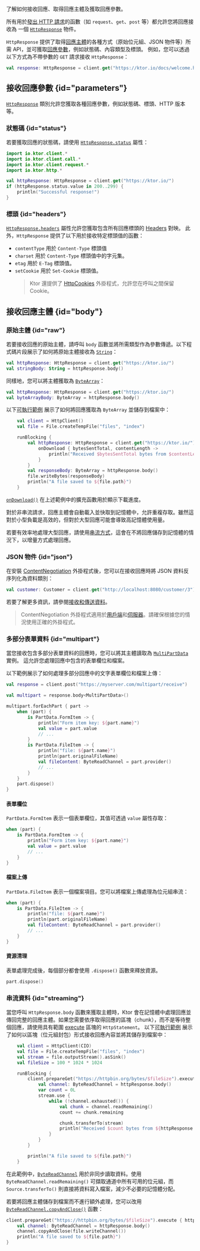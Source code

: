 [//]: # (title: 接收回應)

<show-structure for="chapter" depth="2"/>

<link-summary>
了解如何接收回應、取得回應主體及獲取回應參數。
</link-summary>

所有用於[發出 HTTP 請求](client-requests.md)的函數（如 `request`、`get`、`post` 等）都允許您將回應接收為
一個 [`HttpResponse`](https://api.ktor.io/ktor-client/ktor-client-core/io.ktor.client.statement/-http-response/index.html)
物件。

`HttpResponse` 提供了取得[回應主體](#body)的各種方式（原始位元組、JSON 物件等）所需 API，並可獲取[回應參數](#parameters)，例如狀態碼、內容類型及標頭。
例如，您可以透過以下方式為不帶參數的 `GET` 請求接收 `HttpResponse`：

```kotlin
val response: HttpResponse = client.get("https://ktor.io/docs/welcome.html")
```

## 接收回應參數 {id="parameters"}

[`HttpResponse`](https://api.ktor.io/ktor-client/ktor-client-core/io.ktor.client.statement/-http-response/index.html)
類別允許您獲取各種回應參數，例如狀態碼、標頭、HTTP 版本等。

### 狀態碼 {id="status"}

若要獲取回應的狀態碼，請使用
[`HttpResponse.status`](https://api.ktor.io/ktor-client/ktor-client-core/io.ktor.client.statement/-http-response/status.html)
屬性：

```kotlin
import io.ktor.client.*
import io.ktor.client.call.*
import io.ktor.client.request.*
import io.ktor.http.*

val httpResponse: HttpResponse = client.get("https://ktor.io/")
if (httpResponse.status.value in 200..299) {
    println("Successful response!")
}
```

### 標頭 {id="headers"}

[`HttpResponse.headers`](https://api.ktor.io/ktor-client/ktor-client-core/io.ktor.client.statement/-http-response/index.html)
屬性允許您獲取包含所有回應標頭的 [Headers](https://api.ktor.io/ktor-http/io.ktor.http/-headers/index.html) 對映。
此外，`HttpResponse` 提供了以下用於接收特定標頭值的函數：

*   `contentType` 用於 `Content-Type` 標頭值
*   `charset` 用於 `Content-Type` 標頭值中的字元集。
*   `etag` 用於 `E-Tag` 標頭值。
*   `setCookie` 用於 `Set-Cookie` 標頭值。
    > Ktor 還提供了 [HttpCookies](client-cookies.md) 外掛程式，允許您在呼叫之間保留 Cookie。

## 接收回應主體 {id="body"}

### 原始主體 {id="raw"}

若要接收回應的原始主體，請呼叫 `body` 函數並將所需類型作為參數傳遞。以下程式碼片段展示了如何將原始主體接收為 [`String`](https://kotlinlang.org/api/latest/jvm/stdlib/kotlin/-string/)：

```kotlin
val httpResponse: HttpResponse = client.get("https://ktor.io/")
val stringBody: String = httpResponse.body()
```

同樣地，您可以將主體獲取為 [`ByteArray`](https://kotlinlang.org/api/latest/jvm/stdlib/kotlin/-byte-array/)：

```kotlin
val httpResponse: HttpResponse = client.get("https://ktor.io/")
val byteArrayBody: ByteArray = httpResponse.body()
```

以下[可執行範例](https://github.com/ktorio/ktor-documentation/tree/%ktor_version%/codeSnippets/snippets/client-download-file)
展示了如何將回應獲取為 `ByteArray` 並儲存到檔案中：

```kotlin
    val client = HttpClient()
    val file = File.createTempFile("files", "index")

    runBlocking {
        val httpResponse: HttpResponse = client.get("https://ktor.io/") {
            onDownload { bytesSentTotal, contentLength ->
                println("Received $bytesSentTotal bytes from $contentLength")
            }
        }
        val responseBody: ByteArray = httpResponse.body()
        file.writeBytes(responseBody)
        println("A file saved to ${file.path}")
    }
```

[`onDownload()`](https://api.ktor.io/ktor-client/ktor-client-core/io.ktor.client.plugins/on-download.html)
在上述範例中的擴充函數用於顯示下載進度。

對於非串流請求，回應主體會自動載入並快取到記憶體中，允許重複存取。雖然這對於小型負載是高效的，但對於大型回應可能會導致高記憶體使用量。

若要有效率地處理大型回應，請使用[串流方式](#streaming)，這會在不將回應儲存到記憶體的情況下，以增量方式處理回應。

### JSON 物件 {id="json"}

在安裝 [ContentNegotiation](client-serialization.md) 外掛程式後，您可以在接收回應時將 JSON 資料反序列化為資料類別：

```kotlin
val customer: Customer = client.get("http://localhost:8080/customer/3").body()
```

若要了解更多資訊，請參閱[接收和傳送資料](client-serialization.md#receive_send_data)。

> ContentNegotiation 外掛程式適用於[用戶端](client-serialization.md)和[伺服器](server-serialization.md)。請確保根據您的情況使用正確的外掛程式。

### 多部分表單資料 {id="multipart"}

當您接收包含多部分表單資料的回應時，您可以將其主體讀取為 [`MultiPartData`](https://api.ktor.io/ktor-http/io.ktor.http.content/-multi-part-data/index.html) 實例。
這允許您處理回應中包含的表單欄位和檔案。

以下範例展示了如何處理多部分回應中的文字表單欄位和檔案上傳：

```kotlin
val response = client.post("https://myserver.com/multipart/receive")

val multipart = response.body<MultiPartData>()

multipart.forEachPart { part ->
    when (part) {
        is PartData.FormItem -> {
            println("Form item key: ${part.name}")
            val value = part.value
            // ...
        }
        is PartData.FileItem -> {
            println("file: ${part.name}")
            println(part.originalFileName)
            val fileContent: ByteReadChannel = part.provider()
            // ...
        }
    }
    part.dispose()
}
```

#### 表單欄位

`PartData.FormItem` 表示一個表單欄位，其值可透過 `value` 屬性存取：

```kotlin
when (part) {
    is PartData.FormItem -> {
        println("Form item key: ${part.name}")
        val value = part.value
        // ...
    }
}
```

#### 檔案上傳

`PartData.FileItem` 表示一個檔案項目。您可以將檔案上傳處理為位元組串流：

```kotlin
when (part) {
    is PartData.FileItem -> {
        println("file: ${part.name}")
        println(part.originalFileName)
        val fileContent: ByteReadChannel = part.provider()
        // ...
    }
}
```

#### 資源清理

表單處理完成後，每個部分都會使用 `.dispose()` 函數來釋放資源。

```kotlin
part.dispose()
```

### 串流資料 {id="streaming"}

當您呼叫 `HttpResponse.body` 函數來獲取主體時，Ktor 會在記憶體中處理回應並傳回完整的回應主體。如果您需要依序取得回應的區塊（chunk），而不是等待整個回應，請使用具有範圍 [execute](https://api.ktor.io/ktor-client/ktor-client-core/io.ktor.client.statement/-http-statement/execute.html) 區塊的 `HttpStatement`。
以下[可執行範例](https://github.com/ktorio/ktor-documentation/tree/%ktor_version%/codeSnippets/snippets/client-download-streaming)
展示了如何以區塊（位元組封包）形式接收回應內容並將其儲存到檔案中：

```kotlin
    val client = HttpClient(CIO)
    val file = File.createTempFile("files", "index")
    val stream = file.outputStream().asSink()
    val fileSize = 100 * 1024 * 1024

    runBlocking {
        client.prepareGet("https://httpbin.org/bytes/$fileSize").execute { httpResponse ->
            val channel: ByteReadChannel = httpResponse.body()
            var count = 0L
            stream.use {
                while (!channel.exhausted()) {
                    val chunk = channel.readRemaining()
                    count += chunk.remaining

                    chunk.transferTo(stream)
                    println("Received $count bytes from ${httpResponse.contentLength()}")
                }
            }
        }

        println("A file saved to ${file.path}")
    }
```

在此範例中，[`ByteReadChannel`](https://api.ktor.io/ktor-io/io.ktor.utils.io/-byte-read-channel/index.html) 用於非同步讀取資料。使用 `ByteReadChannel.readRemaining()` 可擷取通道中所有可用的位元組，而 `Source.transferTo()` 則直接將資料寫入檔案，減少不必要的記憶體分配。

若要將回應主體儲存到檔案而不進行額外處理，您可以改用
[`ByteReadChannel.copyAndClose()`](https://api.ktor.io/ktor-io/io.ktor.utils.io/copy-and-close.html) 函數：

```Kotlin
client.prepareGet("https://httpbin.org/bytes/$fileSize").execute { httpResponse ->
    val channel: ByteReadChannel = httpResponse.body()
    channel.copyAndClose(file.writeChannel())
    println("A file saved to ${file.path}")
}
```